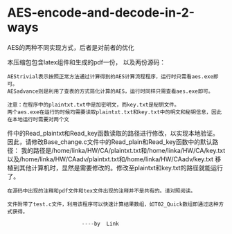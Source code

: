 # AES-encode-and-decode-in-2-ways
AES的两种不同实现方式，后者是对前者的优化


本压缩包包含latex组件和生成的pdf一份，	以及两份源码：

	AEStrivial表示按照正常方法通过计算得到的AES计算流程程序，运行时只需看aes.exe即可。
	AESadvance则是利用了查表的方式简化计算的AES，运行时同样只需查看aes.exe即可。
	
	注意：在程序中的plaintxt.txt中是加密明文，而key.txt是秘钥文件。
	两个aes.exe在运行的时候均需要读取plaintxt.txt和key.txt中的明文和秘钥信息，因此在本地运行时需要对两个文
件中的Read_plaintxt和Read_key函数读取的路径进行修改，以实现本地验证。
	因此，请修改Base_change.c文件中的Read_plain和Read_key函数中的默认路径：
		我的路径是/home/linka/HW/CA/plaintxt.txt和/home/linka/HW/CA/key.txt
		以及/home/linka/HW/CAadv/plaintxt.txt和/home/linka/HW/CAadv/key.txt
	移植到其他计算机时，显然是需要修改的。修改至plaintxt和key.txt的路径就能运行了。

	在源码中出现的注释和pdf文件和tex文件出现的注释并不是共有的。请对照阅读。
	
	文件附带了test.c文件，利用该程序可以快速计算结果数组，如T02_Quick数组即通过这种方式获得。

							----by  Link
